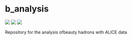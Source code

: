 # b_analysis

[![](https://img.shields.io/github/license/beauty-hunters/b_analysis?color=blue)](https://github.com/beauty-hunters/b_analysis/blob/master/LICENSE)
![](https://img.shields.io/github/languages/count/beauty-hunters/b_analysis?color=green)
![](https://img.shields.io/github/last-commit/beauty-hunters/b_analysis?color=red)

Repository for the analysis ofbeauty hadrons with ALICE data
